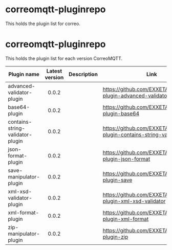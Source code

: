 # correomqtt-pluginrepo
This holds the plugin list for correo.

# correomqtt-pluginrepo
This holds the plugin list for each version CorreoMQTT.

Plugin name | Latest version | Description | Link
--- | :---: | --- | ---
advanced-validator-plugin | 0.0.2 |  | https://github.com/EXXETA/correomqtt-plugin-advanced-validator
base64-plugin | 0.0.2 |  | https://github.com/EXXETA/correomqtt-plugin-base64
contains-string-validator-plugin | 0.0.2 |  | https://github.com/EXXETA/correomqtt-plugin-contains-string-validator
json-format-plugin | 0.0.2 |  | https://github.com/EXXETA/correomqtt-plugin-json-format
save-manipulator-plugin | 0.0.2 |  | https://github.com/EXXETA/correomqtt-plugin-save
xml-xsd-validator-plugin | 0.0.2 |  | https://github.com/EXXETA/correomqtt-plugin-xml-xsd-validator
xml-format-plugin | 0.0.2 |  | https://github.com/EXXETA/correomqtt-plugin-xml-format
zip-manipulator-plugin | 0.0.2 |  | https://github.com/EXXETA/correomqtt-plugin-zip
